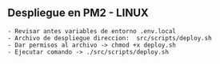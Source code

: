 ## Despliegue en PM2 - LINUX
    - Revisar antes variables de entorno .env.local
    - Archivo de despliegue direccion:  src/scripts/deploy.sh
    - Dar permisos al archivo -> chmod +x deploy.sh
    - Ejecutar comando -> ./src/scripts/deploy.sh


